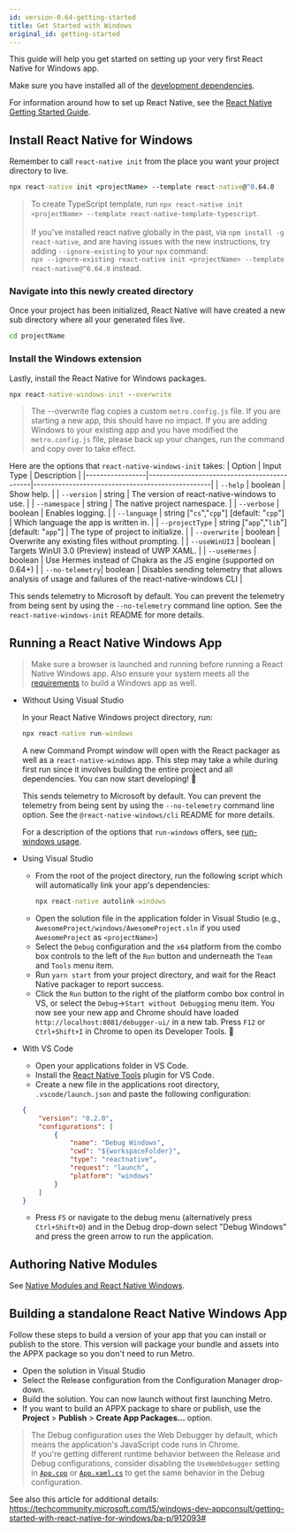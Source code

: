 ```yaml
---
id: version-0.64-getting-started
title: Get Started with Windows
original_id: getting-started
---
```


This guide will help you get started on setting up your very first React Native for Windows app.

Make sure you have installed all of the [development dependencies](rnw-dependencies.md).

For information around how to set up React Native, see the [React Native Getting Started Guide](https://reactnative.dev/docs/getting-started).

## Install React Native for Windows

Remember to call `react-native init` from the place you want your project directory to live.

```bat
npx react-native init <projectName> --template react-native@^0.64.0
```
>To create TypeScript template, run `npx react-native init <projectName> --template react-native-template-typescript`.<br><br>
> If you've installed react native globally in the past, via `npm install -g react-native`, and are having issues with the new instructions, try adding `--ignore-existing` to your `npx` command:<br>
> `npx --ignore-existing react-native init <projectName> --template react-native@^0.64.0` instead.

### Navigate into this newly created directory

Once your project has been initialized, React Native will have created a new sub directory where all your generated files live.

```bat
cd projectName
```

### Install the Windows extension

Lastly, install the React Native for Windows packages.

```bat
npx react-native-windows-init --overwrite
```

> The --overwrite flag copies a custom `metro.config.js` file. If you are starting a new app, this should have no impact. If you are adding Windows to your existing app and you have modified the `metro.config.js` file, please back up your changes, run the command and copy over to take effect.

Here are the options that `react-native-windows-init` takes:
| Option          | Input Type                                  | Description                                      |
|-----------------|---------------------------------------------|--------------------------------------------------|
| `--help`        | boolean                                     | Show help.                                       |
| `--version`     | string                                      | The version of react-native-windows to use.      |
| `--namespace`   | string                                      | The native project namespace.                    | 
| `--verbose`     | boolean                                     | Enables logging.                                 |
| `--language`    | string ["`cs`","`cpp`"] [default: "`cpp`"]  | Which language the app is written in.            |
| `--projectType` | string ["`app`","`lib`"] [default: "`app`"] | The type of project to initialize.               |
| `--overwrite`   | boolean                                     | Overwrite any existing files without prompting.  |
| `--useWinUI3`   | boolean                                     | Targets WinUI 3.0 (Preview) instead of UWP XAML. |
| `--useHermes`   | boolean                                     | Use Hermes instead of Chakra as the JS engine (supported on 0.64+) |
| `--no-telemetry`| boolean                                     | Disables sending telemetry that allows analysis of usage and failures of the react-native-windows CLI |

This sends telemetry to Microsoft by default. You can prevent the telemetry from being sent by using the `--no-telemetry` command line option. See the `react-native-windows-init` README for more details.

## Running a React Native Windows App

> Make sure a browser is launched and running before running a React Native Windows app.
> Also ensure your system meets all the [requirements](rnw-dependencies.md) to build a Windows app as well.

- Without Using Visual Studio

  In your React Native Windows project directory, run:

  ```bat
  npx react-native run-windows
  ```

  A new Command Prompt window will open with the React packager as well as a `react-native-windows` app. This step may take a while during first run since it involves building the entire project and all dependencies. You can now start developing! :tada:

  This sends telemetry to Microsoft by default. You can prevent the telemetry from being sent by using the `--no-telemetry` command line option. See the `@react-native-windows/cli` README for more details.
  
  For a description of the options that `run-windows` offers, see [run-windows usage](https://github.com/microsoft/react-native-windows/blob/master/packages/@react-native-windows/cli/README.md#usage).
  
- Using Visual Studio

  - From the root of the project directory, run the following script which will automatically link your app's dependencies:
    ```bat
    npx react-native autolink-windows
    ```
  - Open the solution file in the application folder in Visual Studio (e.g., `AwesomeProject/windows/AwesomeProject.sln` if you used `AwesomeProject` as `<projectName>`)
  - Select the `Debug` configuration and the `x64` platform from the combo box controls to the left of the `Run` button and underneath the `Team` and `Tools` menu item.
  - Run `yarn start` from your project directory, and wait for the React Native packager to report success.
  - Click the `Run` button to the right of the platform combo box control in VS, or select the `Debug`->`Start without Debugging` menu item. You now see your new app and Chrome should have loaded `http://localhost:8081/debugger-ui/` in a new tab. Press `F12` or `Ctrl+Shift+I` in Chrome to open its Developer Tools. :tada:

- With VS Code
  - Open your applications folder in VS Code.
  - Install the [React Native Tools](https://marketplace.visualstudio.com/items?itemName=msjsdiag.vscode-react-native) plugin for VS Code.
  - Create a new file in the applications root directory, `.vscode/launch.json` and paste the following configuration:
  ```json
  {
      "version": "0.2.0",
      "configurations": [
          {
              "name": "Debug Windows",
              "cwd": "${workspaceFolder}",
              "type": "reactnative",
              "request": "launch",
              "platform": "windows"
          }
      ]
  }
  ```
  - Press `F5` or navigate to the debug menu (alternatively press `Ctrl+Shift+D`) and in the Debug drop-down select "Debug Windows" and press the green arrow to run the application.

## Authoring Native Modules

See [Native Modules and React Native Windows](native-modules.md).

## Building a standalone React Native Windows App

Follow these steps to build a version of your app that you can install or publish to the store. This version will package your bundle and assets into the APPX package so you don't need to run Metro.

- Open the solution in Visual Studio
- Select the Release configuration from the Configuration Manager drop-down.
- Build the solution. You can now launch without first launching Metro.
- If you want to build an APPX package to share or publish, use the **Project** > **Publish** > **Create App Packages...** option.

> The Debug configuration uses the Web Debugger by default, which means the application's JavaScript code runs in Chrome.<br>
> If you're getting different runtime behavior between the Release and Debug configurations, consider disabling the `UseWebDebugger` setting in [`App.cpp`](https://github.com/microsoft/react-native-windows/blob/6b415659aa017dbc41e3f28e817fb768a8e80435/vnext/template/cpp-app/src/App.cpp#L30) or [`App.xaml.cs`](https://github.com/microsoft/react-native-windows/blob/6b415659aa017dbc41e3f28e817fb768a8e80435/vnext/template/cs-app/src/App.xaml.cs#L20) to get the same behavior in the Debug configuration.

See also this article for additional details: https://techcommunity.microsoft.com/t5/windows-dev-appconsult/getting-started-with-react-native-for-windows/ba-p/912093#
</body>
</html>
